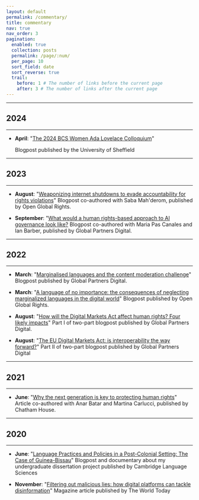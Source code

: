 ```yaml
---
layout: default
permalink: /commentary/
title: commentary
nav: true
nav_order: 3
pagination:
  enabled: true
  collection: posts
  permalink: /page/:num/
  per_page: 10
  sort_field: date
  sort_reverse: true
  trail:
    before: 1 # The number of links before the current page
    after: 3 # The number of links after the current page
---
```



<!-- _pages/presentations.md -->

---
## **2024**
---
- **April**: "[The 2024 BCS Women Ada Lovelace Colloquium](https://www.sheffield.ac.uk/cs/postgraduate/student-profiles/jacquie)"
  
  Blogpost published by the University of Sheffield

---
## **2023**
---
- **August**: "[Weaponizing internet shutdowns to evade accountability for rights violations](https://www.openglobalrights.org/weaponizing-internet-shutdowns-evade-accountability-rights-violations/)"
  Blogpost co-authored with Saba Mah'derom, published by Open Global Rights.

- **September**: "[What would a human rights-based approach to AI governance look like?](https://www.gp-digital.org/what-would-a-human-rights-based-approach-to-ai-governance-look-like/)
Blogpost co-authored with Maria Pas Canales and Ian Barber, published by Global Partners Digital.

---
## **2022**
---
- **March**: "[Marginalised languages and the content moderation challenge](https://www.gp-digital.org/marginalised-languages-and-the-content-moderation-challenge/)"
  Blogpost published by Global Partners Digital.

- **March**: "[A language of no importance: the consequences of neglecting marginalized languages in the digital world](https://www.openglobalrights.org/a-language-of-no-importance-the-consequences-of-neglecting-marginalized-languages-in-the-digital-world/)"
Blogpost published by Open Global Rights.

- **August**: "[How will the Digital Markets Act affect human rights? Four likely impacts](https://www.gp-digital.org/how-will-the-digital-markets-act-affect-human-rights-four-likely-impacts/)"
  Part I of two-part blogpost published by Global Partners Digital.
  
- **August**: "[The EU Digital Markets Act: is interoperability the way forward?](https://www.gp-digital.org/the-eu-digital-markets-act-is-interoperability-the-way-forward/)"
  Part II of two-part blogpost published by Global Partners Digital

---
## **2021**
---
- **June**: "[Why the next generation is key to protecting human rights](https://www.chathamhouse.org/2021/06/why-next-generation-key-protecting-human-rights)"
Article co-authored with Anar Batar and Martina Carlucci, published by Chatham House.


---
## **2020**
---

- **June**: "[Language Practices and Policies in a Post-Colonial Setting: The Case of Guinea-Bissau](https://www.languagesciences.cam.ac.uk/news/language-practices-and-policies-post-colonial-setting-case-guinea-bissau)"
  Blogpost and documentary about my undergraduate dissertation project published by Cambridge Language Sciences

- **November**: "[Filtering out malicious lies: how digital platforms can tackle disinformation](https://www.chathamhouse.org/publications/twt/filtering-out-malicious-lies)"
  Magazine article published by The World Today


